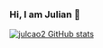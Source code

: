 ### Hi, I am Julian 🤡


[![julcao2 GitHub stats](https://github-readme-stats.vercel.app/api?username=julca02)](https://github.com/anuraghazra/github-readme-stats)


<!--
**julca02/julca02** is a ✨ _special_ ✨ repository because its `README.md` (this file) appears on your GitHub profile.

Here are some ideas to get you started:

- 🔭 I’m currently working on ...
- 🌱 I’m currently learning ...
- 👯 I’m looking to collaborate on ...
- 🤔 I’m looking for help with ...
- 💬 Ask me about ...
- 📫 How to reach me: ...
- 😄 Pronouns: ...
- ⚡ Fun fact: ...
-->
